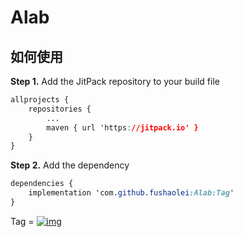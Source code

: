 # Alab

## 如何使用

**Step 1.** Add the JitPack repository to your build file

```css
allprojects {
    repositories {
        ...
        maven { url 'https://jitpack.io' }
    }
}
```

**Step 2.** Add the dependency

```css
dependencies {
    implementation 'com.github.fushaolei:Alab:Tag'
}
```

Tag = [![img](https://jitpack.io/v/fushaolei/Alab.svg)](https://jitpack.io/#)

